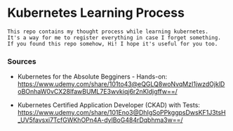 # Kubernetes Learning Process
    This repo contains my thought process while learning kubernetes.
    It's a way for me to register everything in case I forget something.
    If you found this repo somehow, Hi! I hope it's useful for you too.

### Sources
- Kubernetes for the Absolute Begginers - Hands-on: 
https://www.udemy.com/share/101to43@eQGLQ8woNvqMzI1jwzdOjklDoBOnhaW0vCX28lfawBUML7E3wvkiqj6r2nKldjgffw==/ 

- Kubernetes Certified Application Developer (CKAD) with Tests:
https://www.udemy.com/share/101Eno3@DhIgSoPPkggpsDwsKF1J3tsH_UV5favsxi7TcfGWKhOPn4A-dylBoG484rDqbhma3w==/